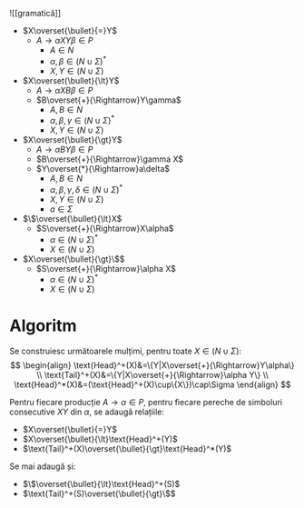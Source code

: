 ![[gramatică]]

- $X\overset{\bullet}{=}Y$
	- $A\rightarrow \alpha XY\beta\in P$
		- $A\in N$
		- $\alpha,\beta\in(N\cup\Sigma)^*$
		- $X,Y\in(N\cup\Sigma)$
- $X\overset{\bullet}{\lt}Y$
	- $A\rightarrow\alpha XB\beta\in P$
	- $B\overset{+}{\Rightarrow}Y\gamma$
		- $A,B\in N$
		- $\alpha,\beta,\gamma\in(N\cup\Sigma)^*$
		- $X,Y\in(N\cup\Sigma)$
- $X\overset{\bullet}{\gt}Y$
	- $A\rightarrow\alpha BY\beta\in P$
	- $B\overset{+}{\Rightarrow}\gamma X$
	- $Y\overset{*}{\Rightarrow}a\delta$
		- $A,B\in N$
		- $\alpha,\beta,\gamma,\delta\in(N\cup\Sigma)^*$
		- $X,Y\in(N\cup\Sigma)$
		- $a\in\Sigma$
- $\$\overset{\bullet}{\lt}X$
	- $S\overset{+}{\Rightarrow}X\alpha$
		- $\alpha\in(N\cup\Sigma)^*$
		- $X\in(N\cup\Sigma)$
- $X\overset{\bullet}{\gt}\$$
	- $S\overset{+}{\Rightarrow}\alpha X$
		- $\alpha\in(N\cup\Sigma)^*$
		- $X\in(N\cup\Sigma)$

# Algoritm

Se construiesc următoarele mulțimi, pentru toate $X\in(N\cup\Sigma)$:
$$
\begin{align}
\text{Head}^+(X)&=\{Y|X\overset{+}{\Rightarrow}Y\alpha\} \\
\text{Tail}^+(X)&=\{Y|X\overset{+}{\Rightarrow}\alpha Y\} \\
\text{Head}^*(X)&=(\text{Head}^+(X)\cup\{X\})\cap\Sigma
\end{align}
$$

Pentru fiecare producție $A\rightarrow\alpha\in P$, pentru fiecare pereche de simboluri consecutive $XY$ din $\alpha$, se adaugă relațiile:
- $X\overset{\bullet}{=}Y$
- $X\overset{\bullet}{\lt}\text{Head}^+(Y)$
- $\text{Tail}^+(X)\overset{\bullet}{\gt}\text{Head}^*(Y)$

Se mai adaugă și:
- $\$\overset{\bullet}{\lt}\text{Head}^+(S)$
- $\text{Tail}^+(S)\overset{\bullet}{\gt}\$$